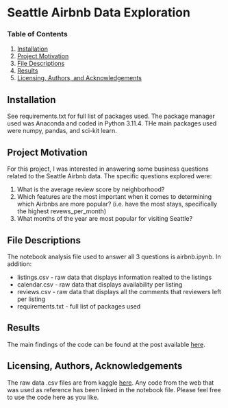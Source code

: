 # Seattle Airbnb Data Exploration

### Table of Contents

1. [Installation](#installation)
2. [Project Motivation](#motivation)
3. [File Descriptions](#files)
4. [Results](#results)
5. [Licensing, Authors, and Acknowledgements](#licensing)

## Installation <a name="installation"></a>

See requirements.txt for full list of packages used.  The package manager used was Anaconda and coded in Python 3.11.4.  THe main packages used were numpy, pandas, and sci-kit learn.

## Project Motivation<a name="motivation"></a>

For this project, I was interested in answering some business questions related to the Seattle Airbnb data.  The specific questions explored were:

1. What is the average review score by neighborhood?
2. Which features are the most important when it comes to determining which Airbnbs are more popular? (i.e. have the most stays, specifically the highest revews_per_month)
3. What months of the year are most popular for visiting Seattle?

## File Descriptions <a name="files"></a>

The notebook analysis file used to answer all 3 questions is airbnb.ipynb.  In addition:

- listings.csv - raw data that displays information realted to the listings
- calendar.csv - raw data that displays availability per listing
- reviews.csv - raw data that displays all the comments that reviewers left per listing
- requirements.txt - full list of packages used

## Results<a name="results"></a>

The main findings of the code can be found at the post available [here](https://medium.com/@cbeacham_96550/before-that-trip-to-seattle-2af2f609c8cb).

## Licensing, Authors, Acknowledgements<a name="licensing"></a>

The raw data .csv files are from kaggle [here](https://www.kaggle.com/datasets/airbnb/seattle).  Any code from the web that was used as reference has been linked in the notebook file.  Please feel free to use the code here as you like.